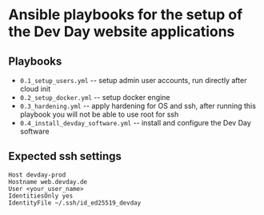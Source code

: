 # Ansible playbooks for the setup of the Dev Day website applications

## Playbooks

* `0.1_setup_users.yml` -- setup admin user accounts, run directly after cloud init
* `0.2_setup_docker.yml` -- setup docker engine
* `0.3_hardening.yml` -- apply hardening for OS and ssh, after running this
  playbook you will not be able to use root for ssh
* `0.4_install_devday_software.yml` -- install and configure the Dev Day software

## Expected ssh settings

```
Host devday-prod
Hostname web.devday.de
User <your_user_name>
IdentitiesOnly yes
IdentityFile ~/.ssh/id_ed25519_devday
```
